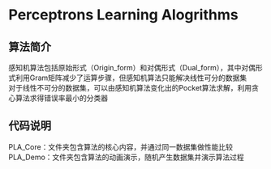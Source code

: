 # Perceptrons Learning Alogrithms
## 算法简介
感知机算法包括原始形式（Origin_form）和对偶形式（Dual_form），其中对偶形式利用Gram矩阵减少了运算步骤，但感知机算法只能解决线性可分的数据集  
对于线性不可分的数据集，可以由感知机算法变化出的Pocket算法求解，利用贪心算法求得错误率最小的分类器
## 代码说明
PLA_Core：文件夹包含算法的核心内容，并通过同一数据集做性能比较  
PLA_Demo：文件夹包含算法的动画演示，随机产生数据集并演示算法过程
